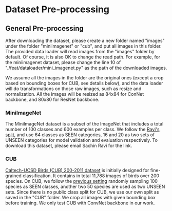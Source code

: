 # Dataset Pre-processing

## General Pre-processing
After downloading the dataset, please create a new folder named "images" under the folder "miniimagenet" or "cub", and put all images in this folder. The provided data loader will read images from the "images" folder by default. Of course, it is also OK to change the read path. For example, for the miniimagenet dataset, please change the line 10 of "./feat/dataloader/mini_imagenet.py" as the path of the downloaded images.

We assume all the images in the folder are the original ones (except a crop based on bounding boxes for CUB, see details below), and the data loader will do transformations on those raw images, such as resize and normalization. All the images will be resized as 84x84 for ConNet backbone, and 80x80 for ResNet backbone.

### MiniImageNet
The MiniImageNet dataset is a subset of the ImageNet that includes a total number of 100 classes and 600 examples per class. We follow the [Ravi's split](https://github.com/twitter/meta-learning-lstm), and use 64 classes as SEEN categories, 16 and 20 as two sets of UNSEEN categories for model validation and evaluation respectively. To download this dataset, please email Sachin Ravi for the link.

### CUB
[Caltech-UCSD Birds (CUB) 200-2011 dataset](http://www.vision.caltech.edu/visipedia/CUB-200-2011.html) is initially designed for fine-grained classification. It contains in total 11,788 images of birds over 200 species. On CUB, we follow the [previous setting](https://arxiv.org/abs/1707.02610) randomly sampling 100 species as SEEN classes, another two 50 species are used as two UNSEEN sets. Since there is no public class split for CUB, we use our own split as saved in the "CUB" folder. We crop all images with given bounding box before training. We only test CUB with ConvNet backbone in our work.